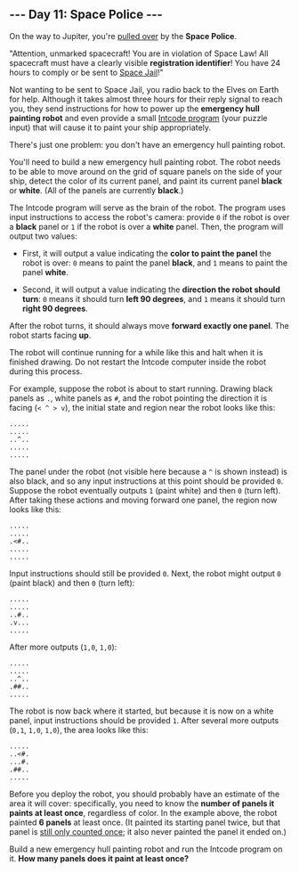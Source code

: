 ## --- Day 11: Space Police ---
On the way to Jupiter, you're [pulled over](https://www.youtube.com/watch?v=KwY28rpyKDE) by the **Space Police**.
 
"Attention, unmarked spacecraft! You are in violation of Space Law! All spacecraft must have a clearly visible **registration identifier**! You have 24 hours to comply or be sent to [Space Jail](https://www.youtube.com/watch?v=BVn1oQL9sWg&t=5)!"
 
Not wanting to be sent to Space Jail, you radio back to the Elves on Earth for help. Although it takes almost three hours for their reply signal to reach you, they send instructions for how to power up the **emergency hull painting robot** and even provide a small [Intcode program](9) (your puzzle input) that will cause it to paint your ship appropriately.
 
There's just one problem: you don't have an emergency hull painting robot.
 
You'll need to build a new emergency hull painting robot. The robot needs to be able to move around on the grid of square panels on the side of your ship, detect the color of its current panel, and paint its current panel **black** or **white**. (All of the panels are currently **black**.)
 
The Intcode program will serve as the brain of the robot. The program uses input instructions to access the robot's camera: provide `0` if the robot is over a **black** panel or `1` if the robot is over a **white** panel. Then, the program will output two values:
 
 
- First, it will output a value indicating the **color to paint the panel** the robot is over: `0` means to paint the panel **black**, and `1` means to paint the panel **white**.
 
- Second, it will output a value indicating the **direction the robot should turn**: `0` means it should turn **left 90 degrees**, and `1` means it should turn **right 90 degrees**.
 
 
After the robot turns, it should always move **forward exactly one panel**. The robot starts facing **up**.
 
The robot will continue running for a while like this and halt when it is finished drawing. Do not restart the Intcode computer inside the robot during this process.
 
For example, suppose the robot is about to start running. Drawing black panels as `.`, white panels as `#`, and the robot pointing the direction it is facing (`< ^ > v`), the initial state and region near the robot looks like this:
 

```
.....
.....
..^..
.....
.....
```

 
The panel under the robot (not visible here because a `^` is shown instead) is also black, and so any input instructions at this point should be provided `0`. Suppose the robot eventually outputs `1` (paint white) and then `0` (turn left). After taking these actions and moving forward one panel, the region now looks like this:
 

```
.....
.....
.<#..
.....
.....
```

 
Input instructions should still be provided `0`. Next, the robot might output `0` (paint black) and then `0` (turn left):
 

```
.....
.....
..#..
.v...
.....
```

 
After more outputs (`1,0`, `1,0`):
 

```
.....
.....
..^..
.##..
.....
```

 
The robot is now back where it started, but because it is now on a white panel, input instructions should be provided `1`. After several more outputs (`0,1`, `1,0`, `1,0`), the area looks like this:
 

```
.....
..<#.
...#.
.##..
.....
```

 
Before you deploy the robot, you should probably have an estimate of the area it will cover: specifically, you need to know the **number of panels it paints at least once**, regardless of color. In the example above, the robot painted **6 panels** at least once. (It painted its starting panel twice, but that panel is [still only counted once](https://www.youtube.com/watch?v=KjsSvjA5TuE); it also never painted the panel it ended on.)
 
Build a new emergency hull painting robot and run the Intcode program on it. **How many panels does it paint at least once?**
 